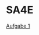 # SA4E

[Aufgabe 1](ttps://github.com/user-attachments/assets/9df7abe5-0c5b-4880-baea-052e0a90d604)
